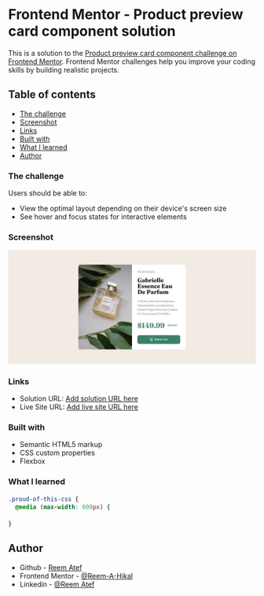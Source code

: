 # Frontend Mentor - Product preview card component solution

This is a solution to the [Product preview card component challenge on Frontend Mentor](https://www.frontendmentor.io/challenges/product-preview-card-component-GO7UmttRfa). Frontend Mentor challenges help you improve your coding skills by building realistic projects.

## Table of contents

- [The challenge](#the-challenge)
- [Screenshot](#screenshot)
- [Links](#links)
- [Built with](#built-with)
- [What I learned](#what-i-learned)
- [Author](#author)

### The challenge

Users should be able to:

- View the optimal layout depending on their device's screen size
- See hover and focus states for interactive elements

### Screenshot

![](/screenshoot/Screenshot-Desktop.jpeg)

### Links

- Solution URL: [Add solution URL here](https://www.frontendmentor.io/solutions/responsive-card-using-css-flexbox-jU4ZpBw3ma)
- Live Site URL: [Add live site URL here](https://reem-a-hikal.github.io/Frontend-mentor-challenges-01/)

### Built with

- Semantic HTML5 markup
- CSS custom properties
- Flexbox

### What I learned

```css
.proud-of-this-css {
  @media (max-width: 600px) {
    
}
```

## Author

- Github - [Reem Atef](https://github.com/Reem-A-Hikal)
- Frontend Mentor - [@Reem-A-Hikal](https://www.frontendmentor.io/profile/Reem-A-Hikal)
- Linkedin - [@Reem Atef](https://www.linkedin.com/in/reem-hikal-5a0317215/)
